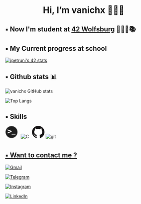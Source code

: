 <h1 align="center"> Hi, I’m vanichx 🙋🏻‍♂️ </h1>

## ▪️ Now I'm student at [42 Wolfsburg](https://42wolfsburg.de) 👨🏻‍💻📚 

## ▪️ My Current progress at school
[![ipetruni's 42 stats](https://badge42.vercel.app/api/v2/clj2opons005908kudaf7keqs/stats?cursusId=21&coalitionId=355)](https://github.com/JaeSeoKim/badge42)

## ▪️ Github stats 📊

![vanichx GitHub stats](https://github-readme-stats.vercel.app/api?username=vanichx&show_icons=true&theme=github_dark)

![Top Langs](https://github-readme-stats.vercel.app/api/top-langs/?username=vanichx&layout=compact&theme=github_dark)

## ▪️ Skills
<img src="https://raw.githubusercontent.com/github/explore/80688e429a7d4ef2fca1e82350fe8e3517d3494d/topics/terminal/terminal.png" alt="git" width="40" height="40"/><img style="margin: 10px" src="https://profilinator.rishav.dev/skills-assets/c-original.svg" alt="C" height="40" /><img src="https://raw.githubusercontent.com/github/explore/78df643247d429f6cc873026c0622819ad797942/topics/github/github.png" alt="<GitHub" width="40" height="40"/> <img src="https://www.vectorlogo.zone/logos/git-scm/git-scm-icon.svg" alt="git" width="40" height="40"/> <a href="https://www.photoshop.com/en" target="_blank" rel="noreferrer">

## ▪️ Want to contact me ? 

<a href='mailto:vanyapetrunin88@gmail.com' target="_blank"><img alt='Gmail' src='https://img.shields.io/badge/Gmail-D14836?style=for-the-badge&logo=gmail&logoColor=white'/></a>
</a>

<a href='https://t.me/vanichx' target="_blank"><img alt='Telegram' src='https://img.shields.io/badge/Telegram-2CA5E0?style=for-the-badge&logo=telegram&logoColor=white'/></a>
</a>

<a href='https://www.instagram.com/xvanichx/?hl=en' target="_blank"><img alt='Instagram' src='https://img.shields.io/badge/Instagram-E4405F?style=for-the-badge&logo=instagram&logoColor=white'/></a>
</a>

<a href='https://www.linkedin.com/mwlite/in/ivan-petrunin-574425195' target="_blank"><img alt='LinkedIn' src='https://img.shields.io/badge/LinkedIn-0077B5?style=for-the-badge&logo=linkedin&logoColor=white'/></a>
</a>

